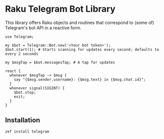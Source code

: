 # Raku Telegram Bot Library

This library offers Raku objects and routines that correspond to (some of) Telegram's bot API in a reactive form.

```perl6
use Telegram;

my $bot = Telegram::Bot.new('<Your bot token>');
$bot.start(1); # Starts scanning for updates every second; defaults to every 2 seconds

my $msgTap = $bot.messagesTap; # A tap for updates

react {
  whenever $msgTap -> $msg {
    say "{$msg.sender.username}: {$msg.text} in {$msg.chat.id}";
  }
  whenever signal(SIGINT) {
    $bot.stop;
    exit;
  }
}
```

## Installation
`zef install telegram`
